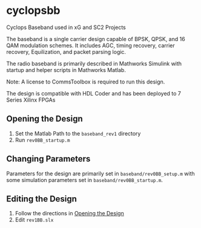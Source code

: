 # cyclopsbb
Cyclops Baseband used in xG and SC2 Projects

The baseband is a single carrier design capable of BPSK, QPSK, and 16 QAM modulation schemes.  It includes AGC, timing recovery, carrier recovery, Equilization, and packet parsing logic.

The radio baseband is primarily described in Mathworks Simulink with startup and helper scripts in Mathworks Matlab.

Note: A license to CommsToolbox is required to run this design.

The design is compatible with HDL Coder and has been deployed to 7 Series Xilinx FPGAs

## Opening the Design
1. Set the Matlab Path to the `baseband_rev1` directory
2. Run `rev0BB_startup.m`

## Changing Parameters
Parameters for the design are primarily set in `baseband/rev0BB_setup.m` with some simulation parameters set in `baseband/rev0BB_startup.m`.

## Editing the Design
1. Follow the directions in [Opening the Design](#opening-the-design)
2. Edit `rev1BB.slx`
